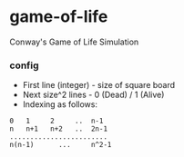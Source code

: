 # game-of-life
Conway's Game of Life Simulation

### config
* First line (integer) - size of square board
* Next size^2 lines - 0 (Dead) / 1 (Alive)
* Indexing as follows:
~~~
0   1     2     ..  n-1  
n   n+1   n+2   ..  2n-1
........................
n(n-1)      ...     n^2-1
~~~
